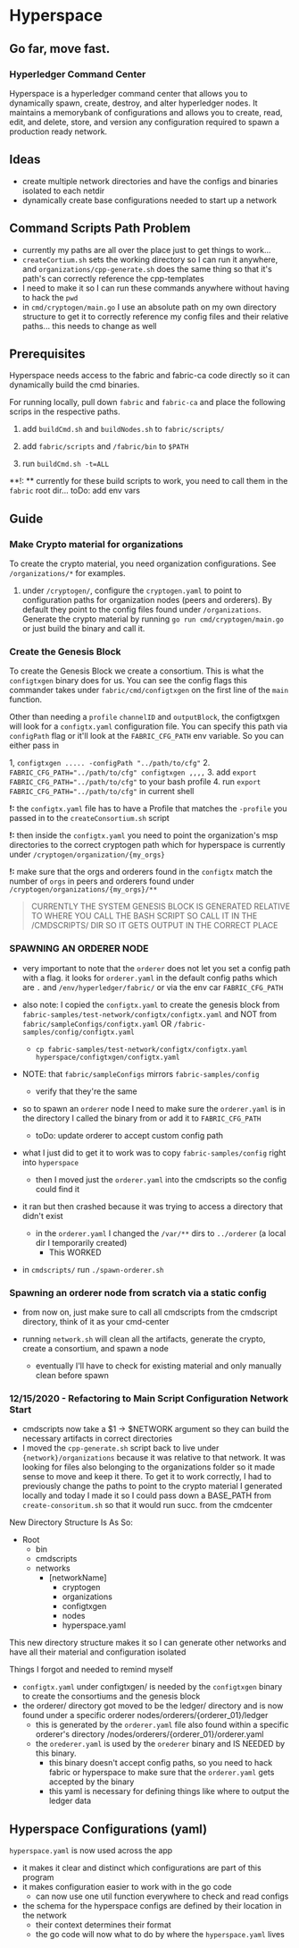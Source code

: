 # Hyperspace

## Go far, move fast.

### Hyperledger Command Center

Hyperspace is a hyperledger command center that allows you to dynamically
spawn, create, destroy, and alter hyperledger nodes. It maintains a
memorybank of configurations and allows you to create, read, edit, and
delete, store, and version any configuration required to spawn a production ready network.

## Ideas
- create multiple network directories and have the configs and binaries
  isolated to each netdir
- dynamically create base configurations needed to start up a network

## Command Scripts Path Problem
- currently my paths are all over the place just to get things to
  work...
- `createCortium.sh` sets the working directory so I can run it
  anywhere, and `organizations/cpp-generate.sh` does the same thing so
  that it's path's can correctly reference the cpp-templates 
- I need to make it so I can run these commands anywhere without having
  to hack the `pwd` 
- in `cmd/cryptogen/main.go` I use an absolute path on my own directory
  structure to get it to correctly reference my config files and their
  relative paths... this needs to change as well

## Prerequisites

Hyperspace needs access to the fabric and fabric-ca code directly so it
can dynamically build the cmd binaries.

For running locally, pull down `fabric` and `fabric-ca` and place the
following scrips in the respective paths.


1. add `buildCmd.sh` and `buildNodes.sh` to `fabric/scripts/`

2. add `fabric/scripts` and `/fabric/bin` to `$PATH`

3. run `buildCmd.sh -t=ALL`

**!: ** currently for these build scripts to work, you need to call them
in the `fabric` root dir... toDo: add env vars

## Guide

### Make Crypto material for organizations
To create the crypto material, you need organization configurations. See
`/organizations/*` for examples. 

1. under `/cryptogen/`, configure the `cryptogen.yaml` to point to
   configuration paths for organization nodes (peers and orderers). By
   default they point to the config files found under `/organizations`.
   Generate the crypto material by running `go run
   cmd/cryptogen/main.go` or just build the binary and call it.

### Create the Genesis Block

To create the Genesis Block we create a consortium. This is what the
`configtxgen` binary does for us. You can see the config flags this
commander takes under `fabric/cmd/configtxgen` on the first line of the
`main` function.

Other than needing a `profile` `channelID` and `outputBlock`, the
configtxgen will look for a `configtx.yaml` configuration file. You can
specify this path via `configPath` flag or it'll look at the
`FABRIC_CFG_PATH` env variable. So you can either pass in

1, `configtxgen ..... -configPath "../path/to/cfg"`
2. `FABRIC_CFG_PATH="../path/to/cfg" configtxgen ,,,,`
3. add `export FABRIC_CFG_PATH="../path/to/cfg"` to your bash profile
4. run `export FABRIC_CFG_PATH="../path/to/cfg"` in current shell

**!:** the `configtx.yaml` file has to have a Profile that matches the
`-profile` you passed in to the `createConsortium.sh` script

**!:** then inside the `configtx.yaml` you need to point the
organization's msp directories to the correct cryptogen path which for
hyperspace is currently under `/cryptogen/organization/{my_orgs}`

**!:** make sure that the orgs and orderers found in the `configtx`
match the number of `orgs` in peers and orderers found under
`/cryptogen/organizations/{my_orgs}/**`

> CURRENTLY THE SYSTEM GENESIS BLOCK IS GENERATED RELATIVE TO WHERE YOU
CALL THE BASH SCRIPT SO CALL IT IN THE /CMDSCRIPTS/ DIR SO IT GETS
OUTPUT IN THE CORRECT PLACE

### SPAWNING AN ORDERER NODE
  - very important to note that the `orderer` does not let you set a
    config path with a flag. it looks for `orderer.yaml` in the default
    config paths which are `.` and `/env/hyperledger/fabric/` or via the
    env car `FABRIC_CFG_PATH`
  - also note: I copied the `configtx.yaml` to create the genesis block
    from `fabric-samples/test-network/configtx/configtx.yaml` and NOT
    from `fabric/sampleConfigs/configtx.yaml` OR `/fabric-samples/config/configtx.yaml`
    - `cp fabric-samples/test-network/configtx/configtx.yaml
      hyperspace/configtxgen/configtx.yaml`
  - NOTE: that `fabric/sampleConfigs` mirrors `fabric-samples/config`
    - verify that they're the same
  
  - so to spawn an `orderer` node I need to make sure the `orderer.yaml`
    is in the directory I called the binary from or add it to `FABRIC_CFG_PATH`
    - toDo: update orderer to accept custom config path
  - what I just did to get it to work was to copy `fabric-samples/config` right into `hyperspace`
    - then I moved just the `orderer.yaml` into the cmdscripts so the
      config could find it

  - it ran but then crashed because it was trying to access a directory
    that didn't exist
    - in the `orderer.yaml` I changed the `/var/**` dirs to `../orderer`
      (a local dir I temporarily created)
      - This WORKED

  - in `cmdscripts/` run `./spawn-orderer.sh`

### Spawning an orderer node from scratch via a static config
  - from now on, just make sure to call all cmdscripts from the
    cmdscript directory, think of it as your cmd-center

  - running `network.sh` will clean all the artifacts, generate the
    crypto, create a consortium, and spawn a node
    - eventually I'll have to check for existing material and only
      manually clean before spawn

### 12/15/2020 - Refactoring to Main Script Configuration Network Start

- cmdscripts now take a $1 -> $NETWORK argument so they can build the
  necessary artifacts in correct directories
- I moved the `cpp-generate.sh` script back to live under
  `{network}/organizations` because it was relative to that network. It
  was looking for files also belonging to the organizations folder so it
  made sense to move and keep it there. To get it to work correctly, I
  had to previously change the paths to point to the crypto material I
  generated locally and today I made it so I could pass down a BASE_PATH
  from `create-consoritum.sh` so that it would run succ. from the
  cmdcenter

New Directory Structure Is As So:

- Root
  - bin
  - cmdscripts
  - networks
    - [networkName]
      - cryptogen
      - organizations
      - configtxgen
      - nodes
      - hyperspace.yaml

This new directory structure makes it so I can generate other networks
and have all their material and configuration isolated

Things I forgot and needed to remind myself

  - `configtx.yaml` under configtxgen/ is needed by the `configtxgen`
    binary to create the consortiums and the genesis block
  - the orderer/ directory got moved to be the ledger/ directory and is
    now found under a specific orderer
    nodes/orderers/{orderer_01}/ledger
    - this is generated by the `orderer.yaml` file also found within a
      specific orderer's directory
      /nodes/orderers/{orderer_01}/orderer.yaml
    - the `orederer.yaml` is used by the `orederer` binary and IS NEEDED
      by this binary.
      - this binary doesn't accept config paths, so you need to hack
        fabric or hyperspace to make sure that the `orderer.yaml` gets
        accepted by the binary
      - this yaml is necessary for defining things like where to output
        the ledger data

## Hyperspace Configurations (yaml)

`hyperspace.yaml` is now used across the app

  - it makes it clear and distinct which configurations are part of this
    program
  - it makes configuration easier to work with in the go code
    - can now use one util function everywhere to check and read configs
  - the schema for the hyperspace configs are defined by their location
    in the network
    - their context determines their format
    - the go code will now what to do by where the `hyperspace.yaml`
      lives


